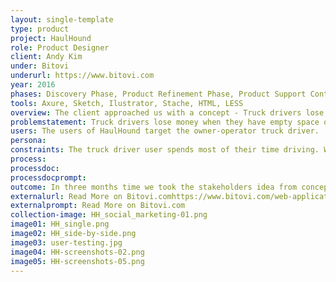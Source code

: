 ```yaml
---
layout: single-template
type: product
project: HaulHound
role: Product Designer
client: Andy Kim
under: Bitovi
underurl: https://www.bitovi.com
year: 2016
phases: Discovery Phase, Product Refinement Phase, Product Support Contract, Product Review Contract
tools: Axure, Sketch, Ilustrator, Stache, HTML, LESS
overview: The client approached us with a concept - Truck drivers lose money whenever they have to drive home with partial or completely empty trailers – how do we help them fill their trucks?<br/><br/>In three months, the client wanted to unveil a solution at a trade show. In that time, we delivered a fully-functional mobile app in both Android and Apple app stores.
problemstatement: Truck drivers lose money when they have empty space on their trucks. Driving back to home-base with an empty trailer is called 'deadheading'. Not only does an empty truck mean that there won't be a paycheck associated wit delivering goods, but also the cost of fuel on the return trip.<br/><br/>HaulHound had the idea to build an application that would be 'the Uber for the trucking industry'. This application would give truck drivers the ability to fill a portion or all empty space in their trailer using a mobile and web-based logistics search engine. Users can search and schedule pickups in their destination city so they won't have to drive back empty.
users: The users of HaulHound target the owner-operator truck driver.
persona:
constraints: The truck driver user spends most of their time driving. We are creating a mobile application to assist them in filling their trucks, yet we don't want the user to user their mobile device while driving.
process:
processdoc:
processdocprompt:
outcome: In three months time we took the stakeholders idea from concept to MVP – but really more than that. In three moths time we had a highly polished application ready for users to be rolled out at a trade show. Along with all of the product design work, we helped to - Refine the HaulHound logo, develop marketing materials and trade show backdrops, and create 3D animations and promotional videos for display at the roll-out trade show.
externalurl: Read More on Bitovi.comhttps://www.bitovi.com/web-application-consulting-work/haulhound-trucking-web-app
externalprompt: Read More on Bitovi.com
collection-image: HH_social_marketing-01.png
image01: HH_single.png
image02: HH_side-by-side.png
image03: user-testing.jpg
image04: HH-screenshots-02.png
image05: HH-screenshots-05.png
---
```

